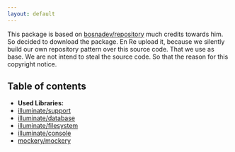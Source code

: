```yaml
---
layout: default
---
```


This package is based on [bosnadev/repository](https://github.com/bosnadev/repository) much credits towards him. So decided to download the package. En Re upload it, 
because we silently build our own repository pattern over this source code. That we use as base. We are not intend to steal the source code. So that the reason 
for this copyright notice.

## Table of contents 

- **Used Libraries:** 
 - [illuminate/support]()
 - [illuminate/database]() 
 - [illuminate/filesystem]()
 - [illuminate/console]() 
 - [mockery/mockery]()